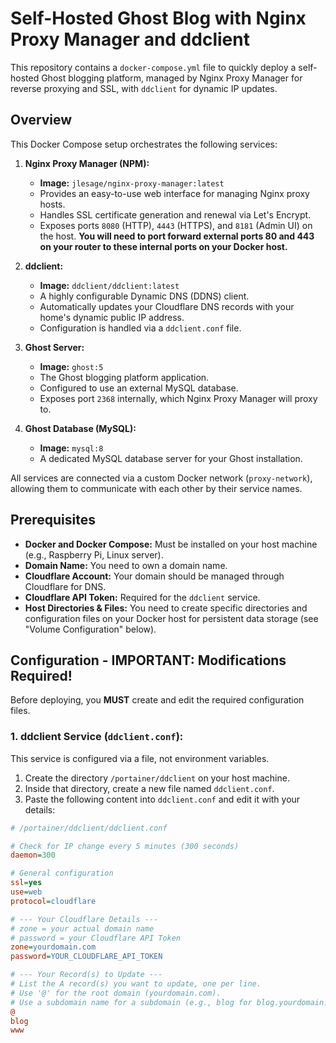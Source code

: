 # Self-Hosted Ghost Blog with Nginx Proxy Manager and ddclient

This repository contains a `docker-compose.yml` file to quickly deploy a self-hosted Ghost blogging platform, managed by Nginx Proxy Manager for reverse proxying and SSL, with `ddclient` for dynamic IP updates.

## Overview

This Docker Compose setup orchestrates the following services:

1.  **Nginx Proxy Manager (NPM):**
    * **Image:** `jlesage/nginx-proxy-manager:latest`
    * Provides an easy-to-use web interface for managing Nginx proxy hosts.
    * Handles SSL certificate generation and renewal via Let's Encrypt.
    * Exposes ports `8080` (HTTP), `4443` (HTTPS), and `8181` (Admin UI) on the host. **You will need to port forward external ports 80 and 443 on your router to these internal ports on your Docker host.**

2.  **ddclient:**
    * **Image:** `ddclient/ddclient:latest`
    * A highly configurable Dynamic DNS (DDNS) client.
    * Automatically updates your Cloudflare DNS records with your home's dynamic public IP address.
    * Configuration is handled via a `ddclient.conf` file.

3.  **Ghost Server:**
    * **Image:** `ghost:5`
    * The Ghost blogging platform application.
    * Configured to use an external MySQL database.
    * Exposes port `2368` internally, which Nginx Proxy Manager will proxy to.

4.  **Ghost Database (MySQL):**
    * **Image:** `mysql:8`
    * A dedicated MySQL database server for your Ghost installation.

All services are connected via a custom Docker network (`proxy-network`), allowing them to communicate with each other by their service names.

## Prerequisites

* **Docker and Docker Compose:** Must be installed on your host machine (e.g., Raspberry Pi, Linux server).
* **Domain Name:** You need to own a domain name.
* **Cloudflare Account:** Your domain should be managed through Cloudflare for DNS.
* **Cloudflare API Token:** Required for the `ddclient` service.
* **Host Directories & Files:** You need to create specific directories and configuration files on your Docker host for persistent data storage (see "Volume Configuration" below).

## Configuration - IMPORTANT: Modifications Required!

Before deploying, you **MUST** create and edit the required configuration files.

### 1. ddclient Service (`ddclient.conf`):

This service is configured via a file, not environment variables.

1.  Create the directory `/portainer/ddclient` on your host machine.
2.  Inside that directory, create a new file named `ddclient.conf`.
3.  Paste the following content into `ddclient.conf` and edit it with your details:

```ini
# /portainer/ddclient/ddclient.conf

# Check for IP change every 5 minutes (300 seconds)
daemon=300

# General configuration
ssl=yes
use=web
protocol=cloudflare

# --- Your Cloudflare Details ---
# zone = your actual domain name
# password = your Cloudflare API Token
zone=yourdomain.com
password=YOUR_CLOUDFLARE_API_TOKEN

# --- Your Record(s) to Update ---
# List the A record(s) you want to update, one per line.
# Use '@' for the root domain (yourdomain.com).
# Use a subdomain name for a subdomain (e.g., blog for blog.yourdomain.com).
@
blog
www